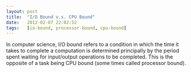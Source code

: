 ```yaml
---
layout: post
title:  "I/O Bound v.s. CPU Bound"
date:   2012-02-07 22:02:52
tags:   [io-bound, processor-bound, cpu-bound]
---
```


In computer science, I/O bound refers to a condition in which the time it takes to complete a computation is determined principally by the period spent waiting for input/output operations to be completed. This is the opposite of a task being CPU bound (some times called processor bound).